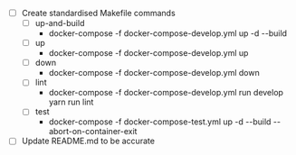 - [ ] Create standardised Makefile commands
  - [ ] up-and-build
    - docker-compose -f docker-compose-develop.yml up -d --build
  - [ ] up
    - docker-compose -f docker-compose-develop.yml up
  - [ ] down
    - docker-compose -f docker-compose-develop.yml down
  - [ ] lint
    - docker-compose -f docker-compose-develop.yml run develop yarn run lint
  - [ ] test
    - docker-compose -f docker-compose-test.yml up -d --build --abort-on-container-exit
- [ ] Update README.md to be accurate
